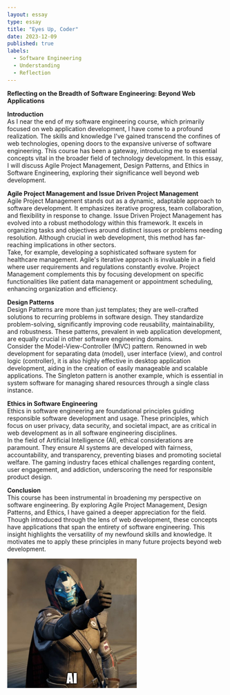 ```yaml
---
layout: essay
type: essay
title: "Eyes Up, Coder"
date: 2023-12-09
published: true
labels:
  - Software Engineering
  - Understanding
  - Reflection
---
```


<b>Reflecting on the Breadth of Software Engineering: Beyond Web Applications</b>
<p><b>Introduction</b><br>
As I near the end of my software engineering course, which primarily focused on web application development, I have come to a profound realization. The skills and knowledge I've gained transcend the confines of web technologies, opening doors to the expansive universe of software engineering. This course has been a gateway, introducing me to essential concepts vital in the broader field of technology development. In this essay, I will discuss Agile Project Management, Design Patterns, and Ethics in Software Engineering, exploring their significance well beyond web development.</p>

<p><b>Agile Project Management and Issue Driven Project Management</b><br>
Agile Project Management stands out as a dynamic, adaptable approach to software development. It emphasizes iterative progress, team collaboration, and flexibility in response to change. Issue Driven Project Management has evolved into a robust methodology within this framework. It excels in organizing tasks and objectives around distinct issues or problems needing resolution. Although crucial in web development, this method has far-reaching implications in other sectors.<br>
Take, for example, developing a sophisticated software system for healthcare management. Agile's iterative approach is invaluable in a field where user requirements and regulations constantly evolve. Project Management complements this by focusing development on specific functionalities like patient data management or appointment scheduling, enhancing organization and efficiency.</p>

<p><b>Design Patterns</b><br>
Design Patterns are more than just templates; they are well-crafted solutions to recurring problems in software design. They standardize problem-solving, significantly improving code reusability, maintainability, and robustness. These patterns, prevalent in web application development, are equally crucial in other software engineering domains.<br>
Consider the Model-View-Controller (MVC) pattern. Renowned in web development for separating data (model), user interface (view), and control logic (controller), it is also highly effective in desktop application development, aiding in the creation of easily manageable and scalable applications. The Singleton pattern is another example, which is essential in system software for managing shared resources through a single class instance.</p>

<p><b>Ethics in Software Engineering</b><br>
Ethics in software engineering are foundational principles guiding responsible software development and usage. These principles, which focus on user privacy, data security, and societal impact, are as critical in web development as in all software engineering disciplines.<br>
In the field of Artificial Intelligence (AI), ethical considerations are paramount. They ensure AI systems are developed with fairness, accountability, and transparency, preventing biases and promoting societal welfare. The gaming industry faces ethical challenges regarding content, user engagement, and addiction, underscoring the need for responsible product design.</p>

<p><b>Conclusion</b><br>
This course has been instrumental in broadening my perspective on software engineering. By exploring Agile Project Management, Design Patterns, and Ethics, I have gained a deeper appreciation for the field. Though introduced through the lens of web development, these concepts have applications that span the entirety of software engineering. This insight highlights the versatility of my newfound skills and knowledge. It motivates me to apply these principles in many future projects beyond web development.</p>

  

<div class="text-center p-4">
  <img width="300px" src="../img/cayAI.PNG" class="img-thumbnail" >
</div>
